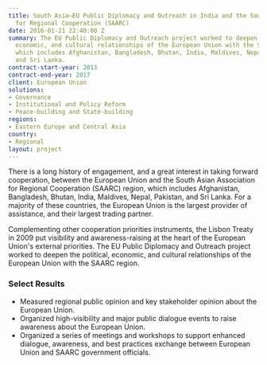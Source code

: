 ```yaml
---
title: South Asia—EU Public Diplomacy and Outreach in India and the South Asian Association
  for Regional Cooperation (SAARC)
date: 2016-01-21 22:40:00 Z
summary: The EU Public Diplomacy and Outreach project worked to deepen the political,
  economic, and cultural relationships of the European Union with the SAARC region,
  which includes Afghanistan, Bangladesh, Bhutan, India, Maldives, Nepal, Pakistan,
  and Sri Lanka.
contract-start-year: 2013
contract-end-year: 2017
client: European Union
solutions:
- Governance
- Institutional and Policy Reform
- Peace-building and State-building
regions:
- Eastern Europe and Central Asia
country:
- Regional
layout: project
---
```


There is a long history of engagement, and a great interest in taking forward cooperation, between the European Union and the South Asian Association for Regional Cooperation (SAARC) region, which includes Afghanistan, Bangladesh, Bhutan, India, Maldives, Nepal, Pakistan, and Sri Lanka. For a majority of these countries, the European Union is the largest provider of assistance, and their largest trading partner.

Complementing other cooperation priorities instruments, the Lisbon Treaty in 2009 put visibility and awareness-raising at the heart of the European Union's external priorities. The EU Public Diplomacy and Outreach project worked to deepen the political, economic, and cultural relationships of the European Union with the SAARC region.

### Select Results

* Measured regional public opinion and key stakeholder opinion about the European Union.
* Organized high-visibility and major public dialogue events to raise awareness about the European Union.
* Organized a series of meetings and workshops to support enhanced dialogue, awareness, and best practices exchange between European Union and SAARC government officials.
